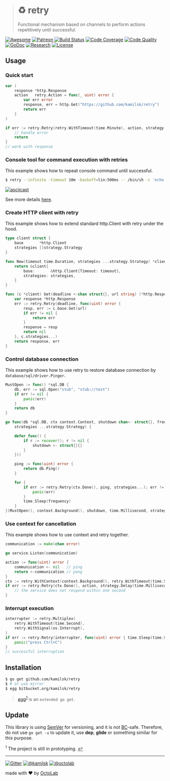 > # ♻️ retry
>
> Functional mechanism based on channels to perform actions repetitively until successful.

[![Awesome][icon_awesome]][awesome]
[![Patreon][icon_patreon]][support]
[![Build Status][icon_build]][build]
[![Code Coverage][icon_coverage]][quality]
[![Code Quality][icon_quality]][quality]
[![GoDoc][icon_docs]][docs]
[![Research][icon_research]][research]
[![License][icon_license]][license]

## Usage

### Quick start

```go
var (
	response *http.Response
	action   retry.Action = func(_ uint) error {
		var err error
		response, err = http.Get("https://github.com/kamilsk/retry")
		return err
	}
)

if err := retry.Retry(retry.WithTimeout(time.Minute), action, strategy.Limit(10)); err != nil {
	// handle error
	return
}
// work with response
```

### Console tool for command execution with retries

This example shows how to repeat console command until successful.

```bash
$ retry --infinite -timeout 10m -backoff=lin:500ms -- /bin/sh -c 'echo "trying..."; exit $((1 + RANDOM % 10 > 5))'
```

[![asciicast](https://asciinema.org/a/150367.png)](https://asciinema.org/a/150367)

See more details [here](cmd/retry).

### Create HTTP client with retry

This example shows how to extend standard http.Client with retry under the hood.

```go
type client struct {
	base       *http.Client
	strategies []strategy.Strategy
}

func New(timeout time.Duration, strategies ...strategy.Strategy) *client {
	return &client{
		base:       &http.Client{Timeout: timeout},
		strategies: strategies,
	}
}

func (c *client) Get(deadline <-chan struct{}, url string) (*http.Response, error) {
	var response *http.Response
	err := retry.Retry(deadline, func(uint) error {
		resp, err := c.base.Get(url)
		if err != nil {
			return err
		}
		response = resp
		return nil
	}, c.strategies...)
	return response, err
}
```

### Control database connection

This example shows how to use retry to restore database connection by `database/sql/driver.Pinger`.

```go
MustOpen := func() *sql.DB {
	db, err := sql.Open("stub", "stub://test")
	if err != nil {
		panic(err)
	}
	return db
}

go func(db *sql.DB, ctx context.Context, shutdown chan<- struct{}, frequency time.Duration,
	strategies ...strategy.Strategy) {

	defer func() {
		if r := recover(); r != nil {
			shutdown <- struct{}{}
		}
	}()

	ping := func(uint) error {
		return db.Ping()
	}

	for {
		if err := retry.Retry(ctx.Done(), ping, strategies...); err != nil {
			panic(err)
		}
		time.Sleep(frequency)
	}
}(MustOpen(), context.Background(), shutdown, time.Millisecond, strategy.Limit(1))
```

### Use context for cancellation

This example shows how to use context and retry together.

```go
communication := make(chan error)

go service.Listen(communication)

action := func(uint) error {
	communication <- nil   // ping
	return <-communication // pong
}
ctx := retry.WithContext(context.Background(), retry.WithTimeout(time.Second))
if err := retry.Retry(ctx.Done(), action, strategy.Delay(time.Millisecond)); err != nil {
	// the service does not respond within one second
}
```

### Interrupt execution

```go
interrupter := retry.Multiplex(
	retry.WithTimeout(time.Second),
	retry.WithSignal(os.Interrupt),
)
if err := retry.Retry(interrupter, func(uint) error { time.Sleep(time.Second); return nil }); err == nil {
	panic("press Ctrl+C")
}
// successful interruption
```

## Installation

```bash
$ go get github.com/kamilsk/retry
$ # or use mirror
$ egg bitbucket.org/kamilsk/retry
```

> [egg][]<sup id="anchor-egg">[1](#egg)</sup> is an `extended go get`.

## Update

This library is using [SemVer][semver] for versioning, and it is not
[BC](https://en.wikipedia.org/wiki/Backward_compatibility)-safe. Therefore, do not use `go get -u` to update it,
use **dep**, **glide** or something similar for this purpose.

<sup id="egg">1</sup> The project is still in prototyping. [↩](#anchor-egg)

---

[![Gitter][icon_gitter]][gitter]
[![@kamilsk][icon_tw_author]][author]
[![@octolab][icon_tw_sponsor]][sponsor]

made with ❤️ by [OctoLab][octolab]

[awesome]:         https://github.com/avelino/awesome-go#utilities
[build]:           https://travis-ci.org/kamilsk/retry
[docs]:            https://godoc.org/github.com/kamilsk/retry
[gitter]:          https://gitter.im/kamilsk/retry
[license]:         LICENSE
[promo]:           https://github.com/kamilsk/retry
[quality]:         https://scrutinizer-ci.com/g/kamilsk/retry/?branch=v3
[research]:        https://github.com/kamilsk/go-research/tree/master/projects/retry
[v3]:              https://github.com/kamilsk/retry/tree/v3
[v4]:              https://github.com/kamilsk/retry/tree/v4
[v4_features]:     https://github.com/kamilsk/retry/projects/4

[egg]:             https://github.com/kamilsk/egg
[gomod]:           https://github.com/golang/go/wiki/Modules
[semver]:          https://semver.org/

[author]:          https://twitter.com/ikamilsk
[octolab]:         https://www.octolab.org/
[sponsor]:         https://twitter.com/octolab_inc
[support]:         https://www.patreon.com/octolab

[analytics]:       https://ga-beacon.appspot.com/UA-109817251-1/retry/v3?pixel
[tweet]:           https://twitter.com/intent/tweet?text=Functional%20mechanism%20based%20on%20channels%20to%20perform%20actions%20repetitively%20until%20successful&url=https://github.com/kamilsk/retry&via=ikamilsk&hashtags=go,repeat,retry,backoff,jitter

[icon_awesome]:    https://cdn.rawgit.com/sindresorhus/awesome/d7305f38d29fed78fa85652e3a63e154dd8e8829/media/badge.svg
[icon_build]:      https://travis-ci.org/kamilsk/retry.svg?branch=v3
[icon_coverage]:   https://scrutinizer-ci.com/g/kamilsk/retry/badges/coverage.png?b=v3
[icon_docs]:       https://godoc.org/github.com/kamilsk/retry?status.svg
[icon_gitter]:     https://badges.gitter.im/Join%20Chat.svg
[icon_license]:    https://img.shields.io/badge/license-MIT-blue.svg
[icon_patreon]:    https://img.shields.io/badge/patreon-donate-orange.svg
[icon_quality]:    https://scrutinizer-ci.com/g/kamilsk/retry/badges/quality-score.png?b=v3
[icon_research]:   https://img.shields.io/badge/research-in%20progress-yellow.svg
[icon_tw_author]:  https://img.shields.io/badge/author-%40kamilsk-blue.svg
[icon_tw_sponsor]: https://img.shields.io/badge/sponsor-%40octolab-blue.svg
[icon_twitter]:    https://img.shields.io/twitter/url/http/shields.io.svg?style=social
